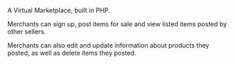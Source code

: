 A Virtual Marketplace, built in PHP.

Merchants can sign up, post items for sale and view listed items posted by other sellers.

Merchants can also edit and update information about products they posted, as well as delete items they posted.